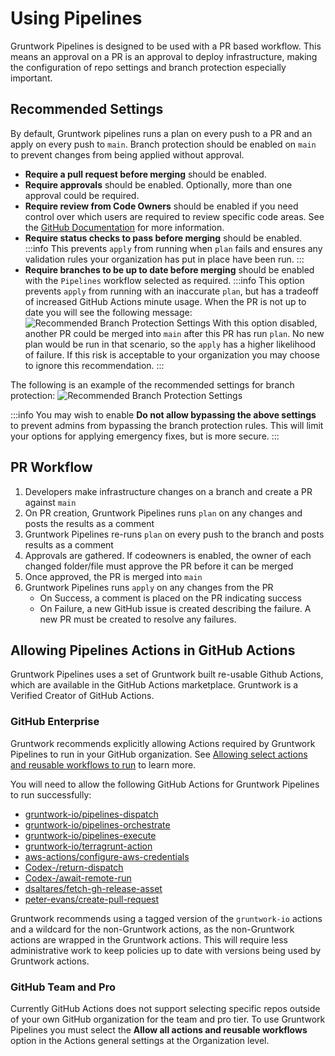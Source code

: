 # Using Pipelines

Gruntwork Pipelines is designed to be used with a PR based workflow.
This means an approval on a PR is an approval to deploy infrastructure, making the configuration of repo settings and branch protection especially important.

## Recommended Settings

By default, Gruntwork pipelines runs a plan on every push to a PR and an apply on every push to `main`.
Branch protection should be enabled on `main` to prevent changes from being applied without approval.

- **Require a pull request before merging** should be enabled.
- **Require approvals** should be enabled. Optionally, more than one approval could be required.
- **Require review from Code Owners** should be enabled if you need control over which users are required to review specific code areas. See the [GitHub Documentation](https://docs.github.com/en/repositories/managing-your-repositorys-settings-and-features/customizing-your-repository/about-code-owners) for more information.
- **Require status checks to pass before merging** should be enabled.
  :::info
    This prevents `apply` from running when `plan` fails and ensures any validation rules your organization has put in place have been run.
  :::
- **Require branches to be up to date before merging** should be enabled with the `Pipelines` workflow selected as required.
  :::info
    This option prevents `apply` from running with an inaccurate `plan`, but has a tradeoff of increased GitHub Actions minute usage.
    When the PR is not up to date you will see the following message:
    ![Recommended Branch Protection Settings](/img/pipelines/pr-sync.png)
    With this option disabled, another PR could be merged into `main` after this PR has run `plan`. No new plan would be run
    in that scenario, so the `apply` has a higher likelihood of failure. If this risk is acceptable to your organization you may
    choose to ignore this recommendation.
  :::

The following is an example of the recommended settings for branch protection:
![Recommended Branch Protection Settings](/img/pipelines/repo-settings.png)

:::info
  You may wish to enable **Do not allow bypassing the above settings** to prevent admins from bypassing the branch
  protection rules. This will limit your options for applying emergency fixes, but is more secure.
:::

## PR Workflow

1. Developers make infrastructure changes on a branch and create a PR against `main`
1. On PR creation, Gruntwork Pipelines runs `plan` on any changes and posts the results as a comment
1. Gruntwork Pipelines re-runs `plan` on every push to the branch and posts results as a comment
1. Approvals are gathered. If codeowners is enabled, the owner of each changed folder/file must approve the PR before it can be merged
1. Once approved, the PR is merged into `main`
1. Gruntwork Pipelines runs `apply` on any changes from the PR
   - On Success, a comment is placed on the PR indicating success
   - On Failure, a new GitHub issue is created describing the failure. A new PR must be created to resolve any failures.

## Allowing Pipelines Actions in GitHub Actions

Gruntwork Pipelines uses a set of Gruntwork built re-usable Github Actions, which are available in the GitHub Actions marketplace. Gruntwork is a Verified Creator of GitHub Actions.

### GitHub Enterprise

Gruntwork recommends explicitly allowing Actions required by Gruntwork Pipelines to run in your GitHub organization. See [Allowing select actions and reusable workflows to run](https://docs.github.com/en/enterprise-cloud@latest/admin/policies/enforcing-policies-for-your-enterprise/enforcing-policies-for-github-actions-in-your-enterprise#allowing-select-actions-and-reusable-workflows-to-run) to learn more.

You will need to allow the following GitHub Actions for Gruntwork Pipelines to run successfully:
- [gruntwork-io/pipelines-dispatch](https://github.com/gruntwork-io/pipelines-dispatch)
- [gruntwork-io/pipelines-orchestrate](https://github.com/gruntwork-io/pipelines-orchestrate)
- [gruntwork-io/pipelines-execute](https://github.com/gruntwork-io/pipelines-execute)
- [gruntwork-io/terragrunt-action](https://github.com/gruntwork-io/terragrunt-action)
- [aws-actions/configure-aws-credentials](https://github.com/aws-actions/configure-aws-credentials)
- [Codex-/return-dispatch](https://github.com/Codex-/return-dispatch)
- [Codex-/await-remote-run](https://github.com/Codex-/await-remote-run)
- [dsaltares/fetch-gh-release-asset](https://github.com/dsaltares/fetch-gh-release-asset)
- [peter-evans/create-pull-request](https://github.com/peter-evans/create-pull-request)

Gruntwork recommends using a tagged version of the `gruntwork-io` actions and a wildcard for the non-Gruntwork actions, as the non-Gruntwork actions are wrapped in the Gruntwork actions. This will require less administrative work to keep policies up to date with versions being used by Gruntwork actions.

### GitHub Team and Pro

Currently GitHub Actions does not support selecting specific repos outside of your own GitHub organization for the team and pro tier. To use Gruntwork Pipelines you must select the **Allow all actions and reusable workflows** option in the Actions general settings at the Organization level.
